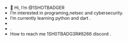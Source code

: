 - 👋 Hi, I’m @1SHOTBADGER
-  I’m interested in programing,netsec and cybersecurity.
- I’m currently learning python and dart .
- 
- .
-  How to reach me 1SH0TBADG3R#8266 discord .

<!---
1SHOTBADGER/1SHOTBADGER is a ✨ special ✨ repository because its `README.md` (this file) appears on your GitHub profile.
You can click the Preview link to take a look at your changes.
--->
